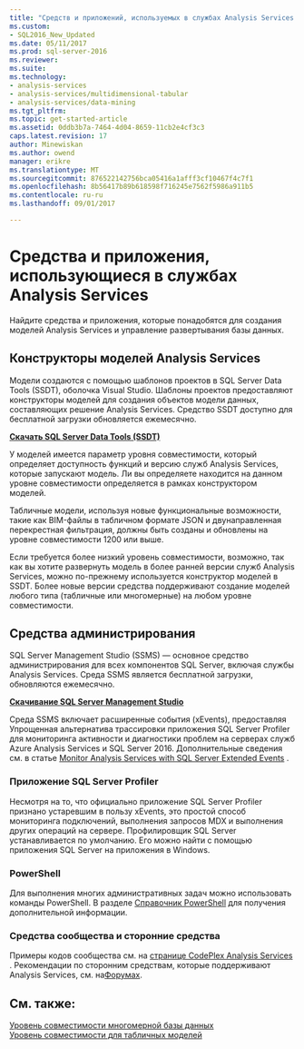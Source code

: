 ```yaml
---
title: "Средств и приложений, используемых в службах Analysis Services | Документы Microsoft"
ms.custom:
- SQL2016_New_Updated
ms.date: 05/11/2017
ms.prod: sql-server-2016
ms.reviewer: 
ms.suite: 
ms.technology:
- analysis-services
- analysis-services/multidimensional-tabular
- analysis-services/data-mining
ms.tgt_pltfrm: 
ms.topic: get-started-article
ms.assetid: 0ddb3b7a-7464-4d04-8659-11cb2e4cf3c3
caps.latest.revision: 17
author: Minewiskan
ms.author: owend
manager: erikre
ms.translationtype: MT
ms.sourcegitcommit: 876522142756bca05416a1afff3cf10467f4c7f1
ms.openlocfilehash: 8b56417b89b618598f716245e7562f5986a911b5
ms.contentlocale: ru-ru
ms.lasthandoff: 09/01/2017

---
```

# <a name="tools-and-applications-used-in-analysis-services"></a>Средства и приложения, использующиеся в службах Analysis Services
  Найдите средства и приложения, которые понадобятся для создания моделей Analysis Services и управление развертывания базы данных.  
  
## <a name="analysis-services-model-designers"></a>Конструкторы моделей Analysis Services  
 Модели создаются с помощью шаблонов проектов в SQL Server Data Tools (SSDT), оболочка Visual Studio. Шаблоны проектов предоставляют конструкторы моделей для создания объектов модели данных, составляющих решение Analysis Services. Средство SSDT доступно для бесплатной загрузки обновляется ежемесячно.

 **[Скачать SQL Server Data Tools (SSDT)](https://docs.microsoft.com/sql/ssdt/download-sql-server-data-tools-ssdt)** 
  
 У моделей имеется параметр уровня совместимости, который определяет доступность функций и версию служб Analysis Services, которые запускают модель.  Ли вы определяете находится на данном уровне совместимости определяется в рамках конструктором моделей.  
  
 Табличные модели, используя новые функциональные возможности, такие как BIM-файлы в табличном формате JSON и двунаправленная перекрестная фильтрация, должны быть созданы и обновлены на уровне совместимости 1200 или выше.  
  
 Если требуется более низкий уровень совместимости, возможно, так как вы хотите развернуть модель в более ранней версии служб Analysis Services, можно по-прежнему используется конструктор моделей в SSDT. Более новые версии средства поддерживают создание моделей любого типа (табличные или многомерные) на любом уровне совместимости.   

## <a name="administrative-tools"></a>Средства администрирования  
  
 SQL Server Management Studio (SSMS) — основное средство администрирования для всех компонентов SQL Server, включая службы Analysis Services. Среда SSMS является бесплатной загрузки, обновляются ежемесячно. 
  
**[Скачивание SQL Server Management Studio](https://msdn.microsoft.com/library/mt238290.aspx)** 
  
 Среда SSMS включает расширенные события (xEvents), предоставляя Упрощенная альтернатива трассировки приложения SQL Server Profiler для мониторинга активности и диагностики проблем на серверах служб Azure Analysis Services и SQL Server 2016. Дополнительные сведения см. в статье [Monitor Analysis Services with SQL Server Extended Events](../analysis-services/instances/monitor-analysis-services-with-sql-server-extended-events.md) .  
  
### <a name="sql-server-profiler"></a>Приложение SQL Server Profiler  
 Несмотря на то, что официально приложение SQL Server Profiler признано устаревшим в пользу xEvents, это простой способ мониторинга подключений, выполнения запросов MDX и выполнения других операций на сервере. Профилировщик SQL Server устанавливается по умолчанию. Его можно найти с помощью приложения SQL Server на приложения в Windows.  
  
### <a name="powershell"></a>PowerShell  
 Для выполнения многих административных задач можно использовать команды PowerShell. В разделе [Справочник PowerShell](../analysis-services/powershell/analysis-services-powershell-reference.md) для получения дополнительной информации.  
  
### <a name="community-and-third-party-tools"></a>Средства сообщества и сторонние средства  
 Примеры кодов сообщества см. на [странице CodePlex Analysis Services](http://sqlsrvanalysissrvcs.codeplex.com/) . Рекомендации по сторонним средствам, которые поддерживают Analysis Services, см. на[Форумах](http://social.msdn.microsoft.com/Forums/sqlserver/home?forum=sqlanalysisservices).  
  
## <a name="see-also"></a>См. также:  
 [Уровень совместимости многомерной базы данных](../analysis-services/multidimensional-models/compatibility-level-of-a-multidimensional-database-analysis-services.md)   
 [Уровень совместимости для табличных моделей](../analysis-services/tabular-models/compatibility-level-for-tabular-models-in-analysis-services.md)  
  
  
